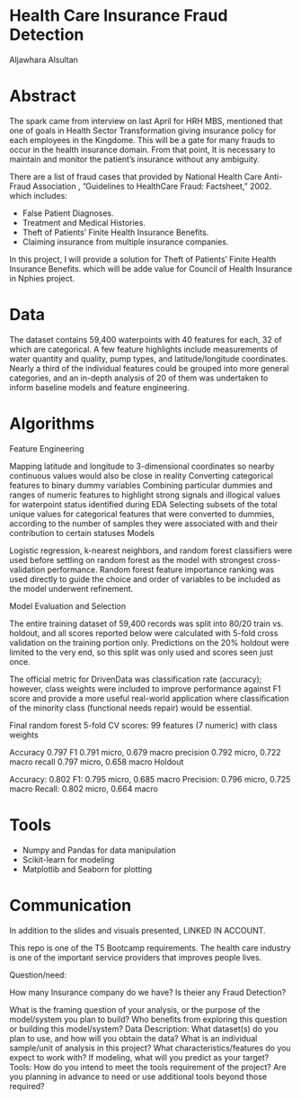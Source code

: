 # Health Care Insurance Fraud Detection
Aljawhara Alsultan
# Abstract  

The spark came from interview on last April for HRH MBS, mentioned that one of goals in Health Sector Transformation giving insurance policy for each employees in the Kingdome. This will be a gate for many frauds to occur in the health insurance domain. From that point, It is necessary to maintain and monitor the patient’s  insurance without any ambiguity. 

There are a list of fraud cases that provided by National Health Care Anti-Fraud Association , ”Guidelines to HealthCare Fraud: Factsheet,” 2002. which includes: 

-  False Patient Diagnoses.
-  Treatment and Medical Histories.
- Theft of Patients’ Finite Health Insurance Benefits. 
- Claiming insurance from multiple insurance companies.

In this project,  I will provide a solution for Theft of Patients’ Finite Health Insurance Benefits. which will be adde value for Council of Health Insurance in Nphies project. 

# Data
The dataset contains 59,400 waterpoints with 40 features for each, 32 of which are categorical. A few feature highlights include measurements of water quantity and quality, pump types, and latitude/longitude coordinates. Nearly a third of the individual features could be grouped into more general categories, and an in-depth analysis of 20 of them was undertaken to inform baseline models and feature engineering.

# Algorithms
Feature Engineering

Mapping latitude and longitude to 3-dimensional coordinates so nearby continuous values would also be close in reality
Converting categorical features to binary dummy variables
Combining particular dummies and ranges of numeric features to highlight strong signals and illogical values for waterpoint status identified during EDA
Selecting subsets of the total unique values for categorical features that were converted to dummies, according to the number of samples they were associated with and their contribution to certain statuses
Models

Logistic regression, k-nearest neighbors, and random forest classifiers were used before settling on random forest as the model with strongest cross-validation performance. Random forest feature importance ranking was used directly to guide the choice and order of variables to be included as the model underwent refinement.

Model Evaluation and Selection

The entire training dataset of 59,400 records was split into 80/20 train vs. holdout, and all scores reported below were calculated with 5-fold cross validation on the training portion only. Predictions on the 20% holdout were limited to the very end, so this split was only used and scores seen just once.

The official metric for DrivenData was classification rate (accuracy); however, class weights were included to improve performance against F1 score and provide a more useful real-world application where classification of the minority class (functional needs repair) would be essential.

Final random forest 5-fold CV scores: 99 features (7 numeric) with class weights

Accuracy 0.797
F1 0.791 micro, 0.679 macro
precision 0.792 micro, 0.722 macro
recall 0.797 micro, 0.658 macro
Holdout

Accuracy: 0.802
F1: 0.795 micro, 0.685 macro
Precision: 0.796 micro, 0.725 macro
Recall: 0.802 micro, 0.664 macro

# Tools 
- Numpy and Pandas for data manipulation
- Scikit-learn for modeling
- Matplotlib and Seaborn for plotting

# Communication
In addition to the slides and visuals presented, LINKED IN ACCOUNT.


This repo is one of the T5 Bootcamp requirements.
The health care industry is one of the important service providers that improves people lives. 


Question/need:

How many Insurance company do we have?
Is theier any Fraud Detection?

What is the framing question of your analysis, or the purpose of the model/system you plan to build?
Who benefits from exploring this question or building this model/system?
Data Description:
What dataset(s) do you plan to use, and how will you obtain the data?
What is an individual sample/unit of analysis in this project? What characteristics/features do you expect to work with?
If modeling, what will you predict as your target?
Tools:
How do you intend to meet the tools requirement of the project?
Are you planning in advance to need or use additional tools beyond those required?
